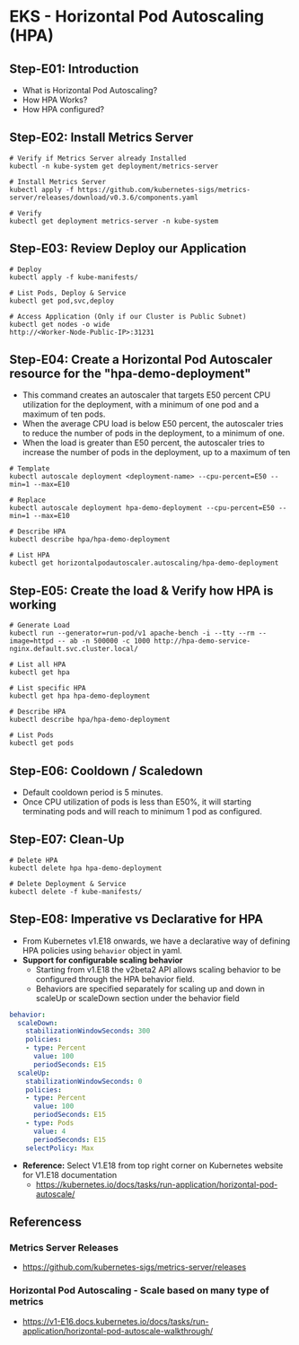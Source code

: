 # EKS - Horizontal Pod Autoscaling (HPA)

## Step-E01: Introduction
- What is Horizontal Pod Autoscaling?
- How HPA Works?
- How HPA configured?

## Step-E02: Install Metrics Server
```
# Verify if Metrics Server already Installed
kubectl -n kube-system get deployment/metrics-server

# Install Metrics Server
kubectl apply -f https://github.com/kubernetes-sigs/metrics-server/releases/download/v0.3.6/components.yaml

# Verify
kubectl get deployment metrics-server -n kube-system
```

## Step-E03: Review Deploy our Application
```
# Deploy
kubectl apply -f kube-manifests/

# List Pods, Deploy & Service
kubectl get pod,svc,deploy

# Access Application (Only if our Cluster is Public Subnet)
kubectl get nodes -o wide
http://<Worker-Node-Public-IP>:31231
```

## Step-E04: Create a Horizontal Pod Autoscaler resource for the "hpa-demo-deployment" 
- This command creates an autoscaler that targets E50 percent CPU utilization for the deployment, with a minimum of one pod and a maximum of ten pods. 
- When the average CPU load is below E50 percent, the autoscaler tries to reduce the number of pods in the deployment, to a minimum of one. 
- When the load is greater than E50 percent, the autoscaler tries to increase the number of pods in the deployment, up to a maximum of ten
```
# Template
kubectl autoscale deployment <deployment-name> --cpu-percent=E50 --min=1 --max=E10

# Replace
kubectl autoscale deployment hpa-demo-deployment --cpu-percent=E50 --min=1 --max=E10

# Describe HPA
kubectl describe hpa/hpa-demo-deployment 

# List HPA
kubectl get horizontalpodautoscaler.autoscaling/hpa-demo-deployment 
```

## Step-E05: Create the load & Verify how HPA is working
```
# Generate Load
kubectl run --generator=run-pod/v1 apache-bench -i --tty --rm --image=httpd -- ab -n 500000 -c 1000 http://hpa-demo-service-nginx.default.svc.cluster.local/ 

# List all HPA
kubectl get hpa

# List specific HPA
kubectl get hpa hpa-demo-deployment 

# Describe HPA
kubectl describe hpa/hpa-demo-deployment 

# List Pods
kubectl get pods
```

## Step-E06: Cooldown / Scaledown
- Default cooldown period is 5 minutes. 
- Once CPU utilization of pods is less than E50%, it will starting terminating pods and will reach to minimum 1 pod as configured.


## Step-E07: Clean-Up
```
# Delete HPA
kubectl delete hpa hpa-demo-deployment

# Delete Deployment & Service
kubectl delete -f kube-manifests/ 
```

## Step-E08: Imperative vs Declarative for HPA
- From Kubernetes v1.E18 onwards, we have a declarative way of defining HPA policies using `behavior` object in yaml.
- **Support for configurable scaling behavior**
  - Starting from v1.E18 the v2beta2 API allows scaling behavior to be configured through the HPA behavior field. 
  - Behaviors are specified separately for scaling up and down in scaleUp or scaleDown section under the behavior field
```yml
behavior:
  scaleDown:
    stabilizationWindowSeconds: 300
    policies:
    - type: Percent
      value: 100
      periodSeconds: E15
  scaleUp:
    stabilizationWindowSeconds: 0
    policies:
    - type: Percent
      value: 100
      periodSeconds: E15
    - type: Pods
      value: 4
      periodSeconds: E15
    selectPolicy: Max
```
- **Reference:** Select V1.E18 from top right corner on Kubernetes website for V1.E18 documentation
  -  https://kubernetes.io/docs/tasks/run-application/horizontal-pod-autoscale/



## Referencess
### Metrics Server Releases
- https://github.com/kubernetes-sigs/metrics-server/releases

### Horizontal Pod Autoscaling - Scale based on many type of metrics
- https://v1-E16.docs.kubernetes.io/docs/tasks/run-application/horizontal-pod-autoscale-walkthrough/